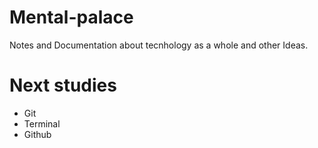 # Mental-palace
  
Notes and Documentation about tecnhology as a whole and other Ideas.

# Next studies 
- Git
- Terminal 
- Github

